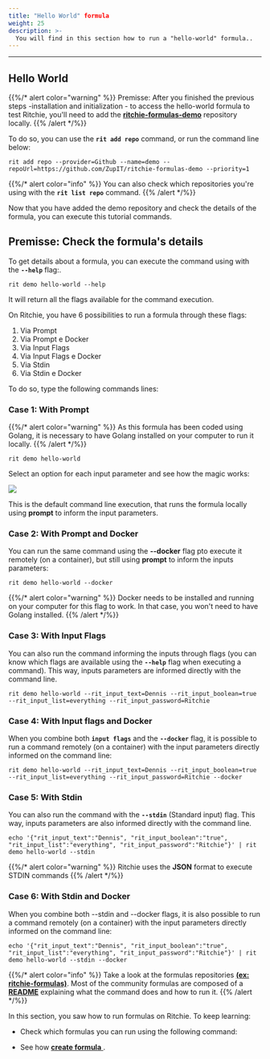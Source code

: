 ```yaml
---
title: "Hello World" formula
weight: 25
description: >-
  You will find in this section how to run a "hello-world" formula..
---
```


---

## Hello World

{{%/* alert color="warning" %}}
  Premisse: After you finished the previous steps -installation and initialization - to access the hello-world formula to test Ritchie, you'll need to add the [**ritchie-formulas-demo**](https://github.com/ZupIT/ritchie-formulas-demo) repository locally. 
{{% /alert */%}}

To do so, you can use the **`rit add repo`** command, or run the command line below:

```text
rit add repo --provider=Github --name=demo --repoUrl=https://github.com/ZupIT/ritchie-formulas-demo --priority=1
```

{{%/* alert color="info" %}}
  You can also check which repositories you're using with the **`rit list repo`** command.
{{% /alert */%}}

Now that you have added the demo repository and check the details of the formula, you can execute this tutorial commands.

## Premisse: Check the formula's details

To get details about a formula, you can execute the command using with the  **`--help`**  flag:.

```text
rit demo hello-world --help
```
It will return all the flags available for the command execution.

On Ritchie, you have 6 possibilities to run a formula through these flags:
1. Via Prompt 
2. Via Prompt e Docker 
3. Via Input Flags
4. Via Input Flags e Docker
5. Via Stdin
6. Via Stdin e Docker 

To do so, type the following commands lines: 

### Case 1: With Prompt


{{%/* alert color="warning" %}}
  As this formula has been coded using Golang, it is necessary to have Golang installed on your computer to run it locally.
{{% /alert */%}}


```text
rit demo hello-world
```
Select an option for each input parameter and see how the magic works: 

![](/docs/large-gif-1054x366-.gif)

This is the default command line execution, that runs the formula locally using **prompt** to inform the input parameters.


### Case 2: With Prompt and Docker

You can run the same command using the **--docker** flag pto execute it remotely (on a container), but still using **prompt** to inform the inputs parameters: 

```text
rit demo hello-world --docker
```

{{%/* alert color="warning" %}}
  Docker needs to be installed and running on your computer for this flag to work.
In that case, you won't need to have Golang installed.
{{% /alert */%}}

### Case 3: With Input Flags

You can also run the command informing the inputs through flags (you can know which flags are available using the **`--help`** flag when executing a command). This way, inputs parameters are informed directly with the command line. 


```text
rit demo hello-world --rit_input_text=Dennis --rit_input_boolean=true --rit_input_list=everything --rit_input_password=Ritchie
```

### Case 4: With Input flags and Docker

When you combine both  **`input flags`** and the **`--docker`** flag, it is possible to run a command remotely (on a container) with the input parameters directly informed on the command line:


```text
rit demo hello-world --rit_input_text=Dennis --rit_input_boolean=true --rit_input_list=everything --rit_input_password=Ritchie --docker
```

### Case 5: With Stdin

You can also run the command with the **`--stdin`** (Standard input) flag. This way, inputs parameters are also informed directly with the command line. 


```text
echo '{"rit_input_text":"Dennis", "rit_input_boolean":"true", "rit_input_list":"everything", "rit_input_password":"Ritchie"}' | rit demo hello-world --stdin
```
{{%/* alert color="warning" %}}
  Ritchie uses the **JSON** format to execute STDIN commands
{{% /alert */%}}

### Case 6: With Stdin and Docker

When you combine both --stdin and --docker flags, it is also possible to run a command remotely (on a container) with the input parameters directly informed on the command line:

```text
echo '{"rit_input_text":"Dennis", "rit_input_boolean":"true", "rit_input_list":"everything", "rit_input_password":"Ritchie"}' | rit demo hello-world --stdin --docker
```
{{%/* alert color="info" %}}
  Take a look at the formulas repositories [**(ex: ritchie-formulas)**](https://github.com/ZupIT/ritchie-formulas). 
Most of the community formulas are composed of a [**README**](https://github.com/ZupIT/ritchie-formulas/tree/master/demo/hello-world) explaining what the command does and how to run it.
{{% /alert */%}}

In this section, you saw how to run formulas on Ritchie. To keep learning: 

- Check which formulas you can run using the following command:


- See how [**create formula** ](/docs-ritchie/tutorials/formulas/how-to-create-formulas/).


